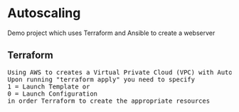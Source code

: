 # Autoscaling
Demo project which uses Terraform and Ansible to create a webserver

## Terraform 
<pre>Using AWS to creates a Virtual Private Cloud (VPC) with Autoscaling and Application Load Balancer.
Upon running "terraform apply" you need to specify 
1 = Launch Template or
0 = Launch Configuration 
in order Terraform to create the appropriate resources
</pre>